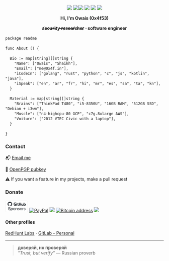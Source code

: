 <p align="center">
<img src="https://media.tenor.com/8PlnT9rtCScAAAAi/mew-pokemon.gif" width="75"/> <img src="https://i.pinimg.com/originals/e9/38/d1/e938d18fc07a3ffd16b4864ef2f1308f.gif" width="50"/><img src="https://66.media.tumblr.com/tumblr_ma4fsg8aDZ1rfjowdo1_500.gif" width="60"/> <img src="https://media.tenor.com/0GRl16naN8YAAAAj/pokemon-nintendo.gif" width="65"/> <img src="https://pa1.aminoapps.com/6191/1d2177e5d746c7c38a2d99ae1f25deb373874d86_00.gif" width="70"/> <img src="https://38.media.tumblr.com/94e9f3d457a2916b99fd0cecc0793039/tumblr_n9e0clg7821s3bc1no1_500.gif" width="70"/>
</p>

<p align="center">
  <b size="1">Hi, I'm Owais (0x4f53)</b>
</p>
<p align="center">
  <b>s̸e̵c̵u̶r̴i̵t̷y̵ ̶r̴e̷s̴e̶a̶r̸c̴h̷e̵r̷ ⋅ software engineer</b>
</p>


```golang
package readme

func About () {

  Bio := map[string][]string {
    "Name": ["Owais", "Shaikh"],
    "Email": ["me@0x4f.in"],
    "iCodeIn": ["golang", "rust", "python", "c", "js", "kotlin", "java"],
    "iSpeak": ["en", "ar", "fr", "hi", "mr", "es", "sa", "ta", "kn"],
  }

  Material := map[string][]string {
    "Brains": ["ThinkPad T480", "i5-8350U", "16GB RAM", "512GB SSD", "Debian + i3wm"],
    "Muscle": ["n4-highcpu-80 GCP", "c7g.8xlarge AWS"],
    "Voiture": ["2012 VTEC Civic with a laptop"],
  }

}
```

### Contact
📬 [Email me](mailto:me@0x4f.in)

🔏 <a href="https://keys.openpgp.org/vks/v1/by-fingerprint/5B4877332829B7F48ABEC1CBCA2D14E0F9F73BA8">OpenPGP pubkey</a>

⚠️ If you want a feature in my projects, make a pull request

### Donate
<a href="https://github.com/sponsors/0x4f53/"><img src="https://raw.githubusercontent.com/0x4f53/0x4f53.github.io/master/assets/sponsors-badge.png" alt="GitHub Sponsors" width="72"/></a>
<a href="https://www.paypal.me/0x4f"><img src="https://www.childrenshopeindia.org/wp-content/uploads/2020/07/paypal-button-300x131-1.png" alt="PayPal" width="90"/></a>
<a href="https://buymeacoffee.com/0x4f"><img src="https://www.codehim.com/wp-content/uploads/2022/09/bmc-button.png" width="136"/></a>
<a href=bitcoin.md><img src="https://i.stack.imgur.com/m9uaE.png" alt="Bitcoin address" width="100"/></a>
<a href="https://raw.githubusercontent.com/0x4f53/0x4f53.github.io/master/assets/upi_code.png"><img src="https://developers.google.com/static/pay/api/images/brand-guidelines/google-pay-mark.png" width="75"/></a>
<!-- <a href="https://liberapay.com/0x4f53"><img src="https://raw.githubusercontent.com/aha999/DonateButtons/master/LiberaPay.png" width="200"/></a> -->

#### Other profiles
[RedHunt Labs](https://github.com/owais-redhunt) ⋅ [GitLab - Personal](https://gitlab.com/ThomasCat)

---

> <b>доверяй, но проверяй</b>
> <br/> _"Trust, but verify"_ — Russian proverb
